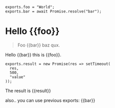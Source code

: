 ```setup

exports.foo = "World";
exports.bar = await Promise.resolve("bar");
```


# Hello {{foo}}

> Foo {{bar}} baz qux.

Hello {{bar}} this is {{foo}}.

```setup
exports.result = new Promise(res => setTimeout(
  res,
  500,
  "value"
));
```

The result is {{result}}

also.. you can use previous exports: {{bar}}
